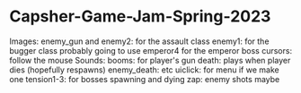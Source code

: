 # Capsher-Game-Jam-Spring-2023

Images:
enemy_gun and enemy2: for the assault class
enemy1: for the bugger class
probably going to use emperor4 for the emperor boss
cursors: follow the mouse
Sounds:
booms: for player's gun
death: plays when player dies (hopefully respawns)
enemy_death: etc
uiclick: for menu if we make one
tension1-3: for bosses spawning and dying
zap: enemy shots maybe
